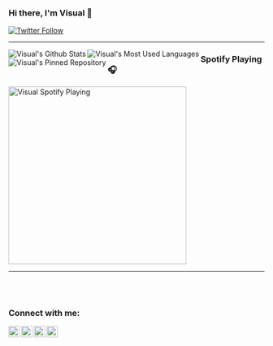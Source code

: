### Hi there, I'm Visual 👋

[![Twitter Follow](https://img.shields.io/twitter/follow/Visuaal_?color=1DA1F2&logo=twitter&style=for-the-badge)](https://twitter.com/intent/follow?original_referer=https%3A%2F%2Fgithub.com%2FVisuaal_&screen_name=codeSTACKr)

---

  <img align="left" alt="Visual's Github Stats" src="https://github-readme-stats.codestackr.vercel.app/api?username=Visuaal&show_icons=true&hide_border=true" />

  <img align="left" alt="Visual's Most Used Languages" src="https://github-readme-stats.codestackr.vercel.app/api/top-langs?username=Visuaal" />

  <img align="left" alt="Visual's Pinned Repository" src="https://github-readme-stats.codestackr.vercel.app/api/pin?username=Visuaal&repo=nitrosniper" />
  
  ### Spotify Playing 🎧
  [<img src="https://now-playing-codestackr.vercel.app/api/spotify-playing" alt="Visual Spotify Playing" width="350" />](https://open.spotify.com/user/uh2g31u770zovxnx7gxyz7ggu)
  
---

<br />
<br />

### Connect with me:

[<img align="left" alt="Visual | Discord" width="22px" src="https://cdn.jsdelivr.net/npm/simple-icons@3.8.0/icons/discord.svg" />][discord]
[<img align="left" alt="Visual | Twitter" width="22px" src="https://cdn.jsdelivr.net/npm/simple-icons@v3/icons/twitter.svg" />][twitter]
[<img align="left" alt="Visual | YouTube" width="22px" src="https://cdn.jsdelivr.net/npm/simple-icons@v3/icons/youtube.svg" />][youtube]
[<img align="left" alt="Visual | LinkedIn" width="22px" src="https://cdn.jsdelivr.net/npm/simple-icons@3.8.0/icons/steam.svg" />][steam]

[twitter]: https://twitter.com/Visuaal_
[discord]: https://discord.gg/DhDxz9E
[steam]: https://steamcommunity.com/id/visuaal/ 
[youtube]: https://www.youtube.com/channel/UCjV7qqIdYDHCVlD5xoCqxsA?sub_confirmation=1
